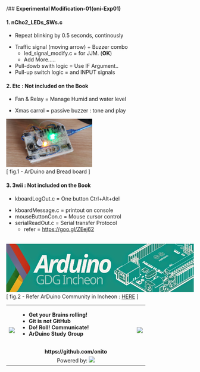 /## <b>Experimental Modification-01(oni-Exp01)</b>

#### 1. nCho2_LEDs_SWs.c
* Repeat blinking by 0.5 seconds, continously
- Traffic signal (moving arrow) + Buzzer combo
  * led_signal_modify.c = for JJM. (<b>OK</B>)
  - Add More.....
- Pull-dowb swith logic = Use IF Argument..
- Pull-up switch logic = and INPUT signals

#### 2. Etc : Not included on the Book
* Fan & Relay = Manage Humid and water level
- Xmas carrol = passive buzzer : tone and play

<div align='left'>
<img src=".imgs/img_rdme_01.jpg" height="130">
<br> [ fig.1 - ArDuino and Bread board ]</div>

#### 3. 3wii : Not included on the Book
* kboardLogOut.c = One button Ctrl+Alt+del
- kboardMessage.c = printout on console
- mouseButtonCon.c = Mouse cursor control
- serialReadOut.c = Serial transfer Protocol
  - refer = https://goo.gl/ZEej62

<br>
  <img src=".imgs/img_rdme_02GDG.jpg" height="130">
  <br> [ fig.2 - Refer ArDuino Community in Incheon :
  <a href="https://goo.gl/f1jpDX">
  HERE</a> ]

<table width='600' border='0'>
  <tr><th>
          <a href="https://github.com/onitonitonito">
          <img src="https://onitonitonito.github.io/imgs/Github_page.png" width="130" /></a>
      </th>
      <th width="300">
              <div align='left'>
                    <ul>
                          <li>Get your Brains rolling!</li>
                          <li>Git is not GitHub</li>
                          <li>Do! Roll! Communicate!</li>
                          <li>ArDuino Study Group</li>
                    </ul>
              </div><br>https://github.com/onito
        </th>
        <th>
      <img src="https://onitonitonito.github.io/imgs/octocat704x605.jpg" width="150" />
      </th>
</tr>
<tr>
<td colspan='3' align='center'>
Powered by: <a href="http://www.pythonanywhere.com"><img src="https://www.pythonanywhere.com/static/anywhere/images/logo-234x35.png">
</a></td></tr>
</table>
